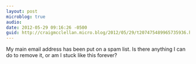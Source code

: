 ```yaml
---
layout: post
microblog: true
audio: 
date: 2012-05-29 09:16:26 -0500
guid: http://craigmcclellan.micro.blog/2012/05/29/t207475489965735936.html
---
```

My main email address has been put on a spam list. Is there anything I can do to remove it, or am I stuck like this forever?
